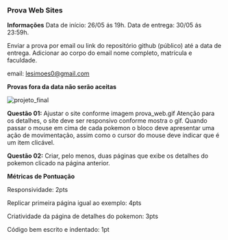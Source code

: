 ### Prova Web Sites

**Informações**
Data de início: 26/05 ás 19h.
Data de entrega: 30/05 ás 23:59h.

Enviar a prova por email ou link do repositório github (público) até a data de entrega.
Adicionar ao corpo do email nome completo, matrícula e faculdade.

email: lesimoes0@gmail.com

**Provas fora da data não serão aceitas** 


![projeto_final](https://github.com/Faculdade-Metodista-Granbery/Prova/blob/master/prova_web.gif?raw=true)

**Questão 01:**
Ajustar o site conforme imagem prova_web.gif
Atenção para os detalhes, o site deve ser responsivo conforme mostra o gif.
Quando passar o mouse em cima de cada pokemon o bloco deve apresentar uma ação de movimentação, assim como o cursor do mouse deve indicar que é um item clicável.

**Questão 02:**
Criar, pelo menos, duas páginas que exibe os detalhes do pokemon clicado na página anterior.


**Métricas de Pontuação**

Responsividade: 2pts

Replicar primeira página igual ao exemplo: 4pts

Criatividade da página de detalhes do pokemon: 3pts

Código bem escrito e indentado: 1pt